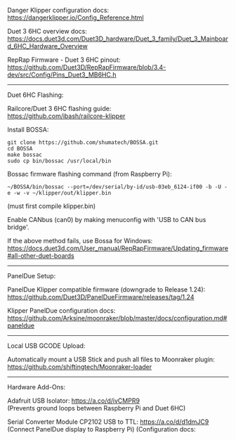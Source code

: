 Danger Klipper configuration docs:   
https://dangerklipper.io/Config_Reference.html

Duet 3 6HC overview docs:   
https://docs.duet3d.com/Duet3D_hardware/Duet_3_family/Duet_3_Mainboard_6HC_Hardware_Overview

RepRap Firmware - Duet 3 6HC pinout:   
https://github.com/Duet3D/RepRapFirmware/blob/3.4-dev/src/Config/Pins_Duet3_MB6HC.h

-----------

Duet 6HC Flashing:

Railcore/Duet 3 6HC flashing guide:   
https://github.com/ibash/railcore-klipper

Install BOSSA:
```
git clone https://github.com/shumatech/BOSSA.git
cd BOSSA
make bossac
sudo cp bin/bossac /usr/local/bin
```

Bossac firmware flashing command (from Raspberry Pi):   
```
~/BOSSA/bin/bossac --port=/dev/serial/by-id/usb-03eb_6124-if00 -b -U -e -w -v ~/klipper/out/klipper.bin
```
(must first compile klipper.bin)

Enable CANbus (can0) by making menuconfig with 'USB to CAN bus bridge'.

If the above method fails, use Bossa for Windows:  
https://docs.duet3d.com/User_manual/RepRapFirmware/Updating_firmware#all-other-duet-boards

-----------

PanelDue Setup:

PanelDue Klipper compatible firmware (downgrade to Release 1.24):   
https://github.com/Duet3D/PanelDueFirmware/releases/tag/1.24

Klipper PanelDue configuration docs:  
https://github.com/Arksine/moonraker/blob/master/docs/configuration.md#paneldue

-----------

Local USB GCODE Upload:

Automatically mount a USB Stick and push all files to Moonraker plugin:  
https://github.com/shiftingtech/Moonraker-loader

-----------

Hardware Add-Ons:

Adafruit USB Isolator: https://a.co/d/ivCMPR9   
(Prevents ground loops between Raspberry Pi and Duet 6HC)

Serial Converter Module CP2102 USB to TTL: https://a.co/d/d1dmJC9   
(Connect PanelDue display to Raspberry Pi)
(Configuration docs:
